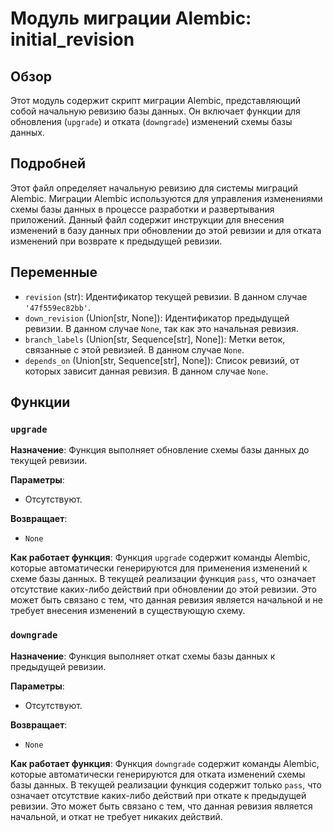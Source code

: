 # Модуль миграции Alembic: initial_revision

## Обзор

Этот модуль содержит скрипт миграции Alembic, представляющий собой начальную ревизию базы данных. Он включает функции для обновления (`upgrade`) и отката (`downgrade`) изменений схемы базы данных.

## Подробней

Этот файл определяет начальную ревизию для системы миграций Alembic. Миграции Alembic используются для управления изменениями схемы базы данных в процессе разработки и развертывания приложений. Данный файл содержит инструкции для внесения изменений в базу данных при обновлении до этой ревизии и для отката изменений при возврате к предыдущей ревизии.

## Переменные

- `revision` (str): Идентификатор текущей ревизии. В данном случае `'47f559ec82bb'`.
- `down_revision` (Union[str, None]): Идентификатор предыдущей ревизии. В данном случае `None`, так как это начальная ревизия.
- `branch_labels` (Union[str, Sequence[str], None]): Метки веток, связанные с этой ревизией. В данном случае `None`.
- `depends_on` (Union[str, Sequence[str], None]): Список ревизий, от которых зависит данная ревизия. В данном случае `None`.

## Функции

### `upgrade`

**Назначение**: Функция выполняет обновление схемы базы данных до текущей ревизии.

**Параметры**:
- Отсутствуют.

**Возвращает**:
- `None`

**Как работает функция**:
Функция `upgrade` содержит команды Alembic, которые автоматически генерируются для применения изменений к схеме базы данных. В текущей реализации функция `pass`, что означает отсутствие каких-либо действий при обновлении до этой ревизии. Это может быть связано с тем, что данная ревизия является начальной и не требует внесения изменений в существующую схему.

### `downgrade`

**Назначение**: Функция выполняет откат схемы базы данных к предыдущей ревизии.

**Параметры**:
- Отсутствуют.

**Возвращает**:
- `None`

**Как работает функция**:
Функция `downgrade` содержит команды Alembic, которые автоматически генерируются для отката изменений схемы базы данных. В текущей реализации функция содержит только `pass`, что означает отсутствие каких-либо действий при откате к предыдущей ревизии. Это может быть связано с тем, что данная ревизия является начальной, и откат не требует никаких действий.
